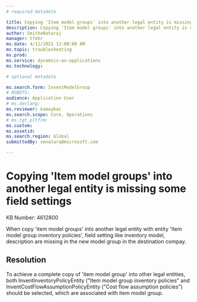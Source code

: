 ```yaml
---
# required metadata

title: Copying 'Item model groups' into another legal entity is missing some field settings
description: Copying 'Item model groups' into another legal entity is missing some field settings
author: SmithaNataraj
manager: tfehr
ms.date: 4/11/2021 12:00:00 AM
ms.topic: troubleshooting
ms.prod: 
ms.service: dynamics-ax-applications
ms.technology: 

# optional metadata

ms.search.form: InventModelGroup
# ROBOTS: 
audience: Application User
# ms.devlang: 
ms.reviewer: kamaybac
ms.search.scope: Core, Operations
# ms.tgt_pltfrm: 
ms.custom: 
ms.assetid: 
ms.search.region: Global
submittedBy: smnatara@microsoft.com

---
```


# Copying 'Item model groups' into another legal entity is missing some field settings

KB Number: 4612800

When copy 'item model groups' into another legal entity with entity 'Item model group inventory policies', field setting like inventory model, description are missing in the new model group in the destination compay.


## Resolution
To achieve a complete copy of 'item model group' into other legal entities, both InventInventoryPolicyEntity ("Item model group inventory policies" and InventCostFlowAssumptionPolicyEntity ("Cost flow assumption policies") should be selected, which are associated with item model group.


